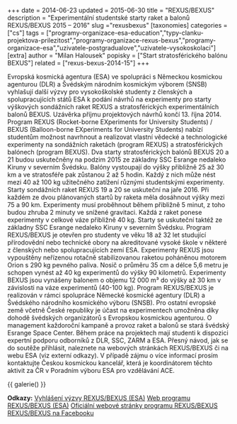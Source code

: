 +++
date = 2014-06-23
updated = 2015-06-30
title = "REXUS/BEXUS"
description = "Experimentální studentské starty raket a balonů REXUS/BEXUS 2015 – 2016"
slug ="rexusbexus"
[taxonomies]
categories = ["cs"]
tags = ["programy-organizace-esa-education","typy-clanku-projektova-prilezitost","programy-organizace-rexus-bexus","programy-organizace-esa","uzivatele-postgradualove","uzivatele-vysokoskolaci"]
[extra]
author = "Milan Halousek"
popisky = ["Start stratosférického balónu BEXUS"]
related = ["rexus-bexus-2014-15"]
+++

Evropská kosmická agentura (ESA) ve spolupráci s Německou kosmickou agenturou (DLR) a Švédským národním kosmickým výborem (SNSB) vyhlašují další výzvy pro vysokoškolské studenty z členských a spolupracujících států ESA k podání návrhů na experimenty pro starty výškových sondážních raket REXUS a stratosférických experimentálních balonů BEXUS. Uzávěrka příjmu projektových návrhů končí 13. října 2014. Program REXUS (Rocket-borne EXperiments for University Students) / BEXUS (Balloon-borne EXperiments for University Students) nabízí studentům možnost navrhnout a realizovat vlastní vědecké a technologické experimenty na sondážních raketách (program REXUS) a stratosférických balónech (program BEXUS). Dva starty stratosférických balónů BEXUS 20 a 21 budou uskutečněny na podzim 2015 ze základny SSC Esrange nedaleko Kiruny v severním Švédsku. Balóny vystoupají do výšky přibližně 25 až 30 km a ve stratosféře pak zůstanou 2 až 5 hodin. Každý z nich může nést mezi 40 až 100 kg užitečného zatížení různými studentskými experimenty. Starty sondážních raket REXUS 19 a 20 se uskuteční na jaře 2016. Při každém ze dvou plánovaných startů by raketa měla dosáhnout výšky mezi 75 a 90 km. Experimenty musí proběhnout během přibližně 5 minut, z toho budou zhruba 2 minuty ve snížené gravitaci. Každá z raket ponese experimenty v celkové váze přibližně 40 kg. Starty se uskuteční taktéž ze základny SSC Esrange nedaleko Kiruny v severním Švédsku. Program REXUS/BEXUS je otevřen pro studenty ve věku 18 až 32 let studující přírodovědní nebo technické obory na akreditované vysoké škole v některé z členských nebo spolupracujících zemí ESA. Experimenty REXUS jsou vypouštěny neřízenou rotačně stabilizovanou raketou poháněnou motorem Orion s 290 kg pevného paliva. Nosič o průměru 35 cm a délce 5,6 metru je schopen vynést až 40 kg experimentů do výšky 90 kilometrů. Experimenty BEXUS jsou vynášeny balonem o objemu 12 000 m³ do výšky až 30 km v závislosti na váze experimentů (40-100 kg). Program REXUS/BEXUS je realizován v rámci spolupráce Německé kosmické agentury (DLR) a Švédského národního kosmického výboru (SNSB). Pro ostatní evropské země včetně České republiky je účast na experimentech umožněna díky dohodě švédských organizátorů s Evropskou kosmickou agenturou. O management každoroční kampaně a provoz raket a balonů se stará švédský Esrange Space Center. Během práce na projektech mají studenti k dispozici expertní podporu odborníků z DLR, SSC, ZARM a ESA. Přesný návod, jak se do soutěže přihlásit, naleznete na webových stránkách REXUS/BEXUS či na webu ESA (viz externí odkazy). V případě zájmu o více informací prosím kontaktujte Českou kosmickou kancelář, která je koordinátorem těchto aktivit za ČR v Poradním výboru ESA pro vzdělávání ACE.

{{ galerie() }}

**Odkazy:**
[Vyhlášení výzvy REXUS/BEXUS (ESA)]
[Web programu REXUS/BEXUS (ESA)]
[Oficiální webové stránky programu REXUS/BEXUS]
[REXUS/BEXUS na Facebooku]

[Vyhlášení výzvy REXUS/BEXUS (ESA)]: http://www.esa.int/Education/REXUS_BEXUS_programme_now_open_again_for_university_student_proposals
[Web programu REXUS/BEXUS (ESA)]: http://www.esa.int/Education/Rocket_Balloon_Experiments_for_University_Students
[Oficiální webové stránky programu REXUS/BEXUS]: http://www.rexusbexus.net
[REXUS/BEXUS na Facebooku]: https://www.facebook.com/rexusbexus

